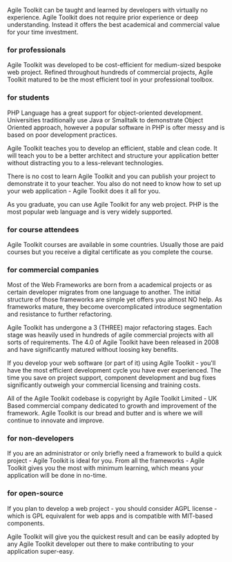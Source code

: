 
Agile Toolkit can be taught and learned by developers with virtually no experience. Agile Toolkit does not require prior experience or deep understanding. Instead it offers the best academical and commercial value for your time investment.

### for professionals

Agile Toolkit was developed to be cost-efficient for medium-sized bespoke web project. Refined throughout hundreds of commercial projects, Agile Toolkit matured to be the most efficient tool in your professional toolbox.

### for students

PHP Language has a great support for object-oriented development. Universities traditionally use Java or Smalltalk to demonstrate Object Oriented approach, however a popular software in PHP is ofter messy and is based on poor development practices.

Agile Toolkit teaches you to develop an efficient, stable and clean code. It will teach you to be a better architect and structure your application better without distracting you to a less-relevant technologies.

There is no cost to learn Agile Toolkit and you can publish your project to demonstrate it to your teacher. You also do not need to know how to set up your web application - Agile Toolkit does it all for you.

As you graduate, you can use Agile Toolkit for any web project. PHP is the most popular web language and is very widely supported.

### for course attendees

Agile Toolkit courses are available in some countries. Usually those are paid courses but you receive a digital certificate as you complete the course.

### for commercial companies

Most of the Web Frameworks are born from a academical projects or as certain developer migrates from one language to another. The initial structure of those frameworks are simple yet offers you almost NO help. As frameworks mature, they become overcomplicated introduce segmentation and resistance to further refactoring.

Agile Toolkit has undergone a 3 (THREE) major refactoring stages. Each stage was heavily used in hundreds of agile commercial projects with all sorts of requirements. The 4.0 of Agile Toolkit have been released in 2008 and have significantly matured without loosing key benefits.

If you develop your web software (or part of it) using Agile Toolkit - you'll have the most efficient development cycle you have ever experienced. The time you save on project support, component development and bug fixes significantly outweigh your commercial licensing and training costs.

All of the Agile Toolkit codebase is copyright by Agile Toolkit Limited - UK Based commercial company dedicated to growth and improvement of the framework. Agile Toolkit is our bread and butter and is where we will continue to innovate and improve.

### for non-developers

If you are an administrator or only briefly need a framework to build a quick project - Agile Toolkit is ideal for you. From all the frameworks - Agile Toolkit gives you the most with minimum learning, which means your application will be done in no-time.

### for open-source

If you plan to develop a web project - you should consider AGPL license - which is GPL equivalent for web apps and is compatible with MIT-based components.

Agile Toolkit will give you the quickest result and can be easily adopted by any Agile Toolkit developer out there to make contributing to your application super-easy.

